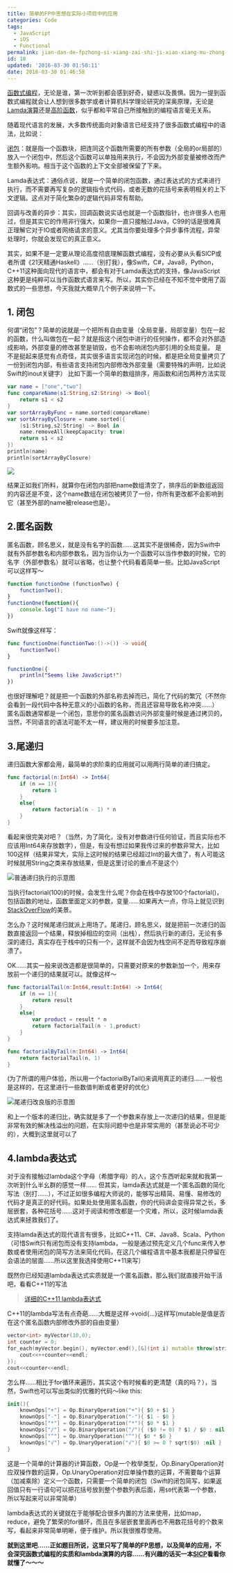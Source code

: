 ```yaml
---
title: 简单的FP中思想在实际小项目中的应用
categories: Code
tags:
  - JavaScript
  - iOS
  - Functional
permalink: jian-dan-de-fpzhong-si-xiang-zai-shi-ji-xiao-xiang-mu-zhong-de-ying-yong
id: 18
updated: '2016-03-30 01:50:11'
date: 2016-03-30 01:46:58
---
```


[函数式编程][1]，无论是谁，第一次听到都会感到好奇，疑惑以及畏惧。因为一提到函数式编程就会让人想到很多数学或者计算机科学理论研究的深奥原理，无论是[Lamda演算][2]还是[高阶函数][3]，似乎都和平常自己所接触到的编程语言毫无关系。

随着现代语言的发展，大多数传统面向对象语言已经支持了很多函数式编程中的语法，比如说：

[闭包][4]：就是指一个函数块，把连同这个函数所需要的所有参数（全局的or局部的）放入一个闭包中，然后这个函数可以单独用来执行，不会因为外部变量被修改而产生额外影响。相当于这个函数的上下文全部被保留了下来。

Lamda表达式：通俗点说，就是一个简单的闭包函数，通过表达式的方式来进行执行，而不需要再写复杂的逻辑指令式代码，或者无数的花括号来表明相关的上下文逻辑。这点对于简化繁杂的逻辑代码非常有帮助。

回调与改善的异步：其实，回调函数说实话也就是一个函数指针，也许很多人也用过，但是其实它的作用非行强大，如果你一直只接触过Java，C99的话是很难真正理解它对于IO或者网络请求的意义。尤其当你要处理多个异步事件流程，异常处理时，你就会发现它的真正意义。

其实，如果不是一定要从理论高度彻底理解函数式编程，没有必要从头看SICP或者所谓《21天精通Haskell》……（别打我），像Swift，C#，Java8，Python，C++11这种面向现代的语言中，都会有对于Lamda表达式的支持，像JavaScript这种更是纯粹可以当作函数式语言来写。所以，其实你已经在不知不觉中使用了函数式的一些思想，今天我就大概举几个例子来说明一下。

## 1\. 闭包

何谓“闭包”？简单的说就是一个把所有自由变量（全局变量，局部变量）包在一起的函数，什么叫做包在一起？就是指这个闭包中进行的任何操作，都不会对外部造成影响，外部变量的修改甚至是销毁，也不会影响闭包内部引用的全局变量。 是不是挺起来感觉有点奇怪，其实很多语言实现闭包的时候，都是把全局变量拷贝了一份到闭包内部，有些语言支持闭包内部修改外部变量（需要特殊的声明，比如说Swift的inout关键字） 比如下面一个简单的数组排序，用函数和闭包两种方法实现

```swift
var name = ["one","two"]
func compareName(s1:String,s2:String) -> Bool{
    return s1 < s2
}
var sortArrayByFunc = name.sorted(compareName)
var sortArrayByClosure = name.sorted({
    (s1:String,s2:String) -> Bool in
    name.removeAll(keepCapacity: true)
    return s1 < s2
})
println(name)
println(sortArrayByClosure)
```

![](http://dreampiggy-image.test.upcdn.net/image/f/fa/c2499a9bce100ff9e18f392609d5d.png)

结果正如我们所料，就算你在闭包内部把name数组清空了，排序后的新数组返回的内容还是不变，这个name数组在闭包被拷贝了一份，你所有更改都不会影响到它（甚至外部的name被release也是）。

## 2\.匿名函数

匿名函数，顾名思义，就是没有名字的函数……这其实不是很稀奇，因为Swift中就有外部参数名和内部参数名，因为当你认为一个函数可以当作参数的时候，它的名字（外部参数名）就可以省略，也让整个代码看着简单一些。比如JavaScript可以这样写～

```javascript
function functionOne (functionTwo) {
    functionTwo();
}
functionOne(function(){
    console.log("I have no name~");
})
```

Swift就像这样写：

```swift
func functionOne(functionTwo:()->()) -> void{
    functionTwo()
}

functionOne({
    println("Seems like JavaScript!")
})
```

也很好理解吧？就是把一个函数的外部名称去掉而已，简化了代码的繁冗（不然你会看到一段代码中各种无意义的小函数的名称，而且还容易导致名称冲突……） 匿名函数通常都是一个闭包，意思你的匿名函数访问外部变量时候是通过拷贝的，当然，不同语言的语法可能不太一样，建议用的时候要多加注意。

## 3\.尾递归

递归函数大家都会用，最简单的求阶乘的应用就可以用两行简单的递归搞定。

```swift
func factorial(n:Int64) -> Int64{
    if (n == 1){
        return 1
    }
    else{
        return factorial(n - 1) * n
    }
}
```

看起来很完美对吧？（当然，为了简化，没有对参数进行任何验证，而且实际也不应该用Int64来存放数字），但是，有没有想过如果我传过来的参数非常大，比如100这样（结果非常大，实际上这时候的结果已经超过Int的最大值了，有人可能这时候就用String之类来存放结果，但是这里讨论的重点不是这个）

![普通递归执行的示意图](http://dreampiggy-image.test.upcdn.net/image/b/f8/1d2434005481a33dde2ed357b09de.png)

当执行factorial(100)的时候，会发生什么呢？你会在栈中存放100个factorial()，包括函数的地址，函数里面定义的参数，变量……如果再大一点，你马上就见识到[StackOverFlow][7]的美景。

怎么办？这时候尾递归就派上用场了。尾递归，顾名思义，就是把前一次递归的函数直接返回一个结果，释放掉相应的空间（出栈），然后执行新的递归，无论有多深的递归，真实存在于栈中的只有一个，这样就不会因为栈空间不足而导致程序崩溃了。

OK……其实一般来说改造都是很简单的，只需要对原来的参数新加一个，用来存放前一个递归的结果就可以。就像这样～

```swift
func factorialTail(n:Int64,result:Int64) -> Int64{
    if (n == 1){
        return result
    }
    else{
        var product = result * n
        return factorialTail(n - 1,product)
    }
}

func factorialByTail(n:Int64) -> Int64{
    return factorialTail(n, 1)
}
```

(为了所谓的用户体验，所以用一个factorialByTail()来调用真正的递归……一般也是这样的，在这里进行一些数值判断或者更好的优化）

![尾递归改良版的示意图](http://dreampiggy-image.test.upcdn.net/image/0/70/4985a8f68dd733af308d0da0c4905.png)

和上一个版本的递归比，确实就是多了一个参数来存放上一次递归的结果，但是能非常有效的解决栈溢出的问题，在实际问题中也是非常实用的（甚至说必不可少的），大概到这里就可以了

## 4\.lambda表达式

对于没有接触过lambda这个字母（希腊字母）的人，这个东西听起来就和我第一次听到什么半幺群的感觉一样…… 但其实，lamda表达式就是一个匿名函数的简化写法（别打……），不过正如很多编程大师说的，能够写出精简、易懂、易修改的代码才是真正的好代码。如果处处使用匿名函数，你的代码讲会变得异常之长，多层嵌套，各种花括号……这对于阅读和修改都是一个灾难，所以，这时候lamda表达式来拯救我们了。

支持lamda表达式的现代语言有很多，比如C++11、C#、Java8、Scala、Python（可惜Swift只有闭包而没有支持lambda，一般是通过预先定义几个func来传入参数或者使用闭包的简写方法来简化代码，在这几个编程语言中基本我都是只停留在会语法的层面……所以这里我选择使用C++11来写）

既然你已经知道lambda表达式实质就是一个匿名函数，那么我们就直接开始干活吧，看看C++11的写法

> [详细的C++11 lambda表达式][9]

C++11的lambda写法有点奇葩……大概是这样[]()->void{...}这样写(mutable是值是否在这个匿名函数内部修改外部的自由变量）

```cpp
vector<int> myVector(10,0);
int counter = 0;
for_each(myVector.begin(), myVector.end(),[&](int i) mutable throw(string) ->void{
    cout<<++counter<<endl;
});
cout<<counter<<endl;
```

怎么样……相比于for循环来遍历，其实这个有时候看的更清楚（真的吗？），当然，Swift也可以写出类似的优雅的代码～like this:

```swift
init(){
    knownOps["+"] = Op.BinaryOperation("+"){ $0 + $1 }
    knownOps["-"] = Op.BinaryOperation("-"){ $1 - $0 }
    knownOps["*"] = Op.BinaryOperation("*"){ $0 * $1 }
    knownOps["/"] = Op.BinaryOperation("/"){ ($0 != 0) ? $1 / $0 : nil }
    knownOps["^"] = Op.UnaryOperation("^"){ $0 * $0 }
    knownOps["√"] = Op.UnaryOperation("√"){ $0 >= 0 ? sqrt($0) :nil }
}
```

这是一个简单的计算器的计算函数，Op是一个枚举类型，Op.BinaryOperation对应双操作数的运算，Op.UnaryOperation对应单操作数的运算，不需要每个运算（加减乘除）定义一个函数，只需要一个简单的闭包（Swift的闭包简写，如果返回值只有一行语句可以把花括号放到整个参数列表后面，用`$0`代表第一个参数，所以写起来可以非常简单）

lambda表达式的关键就在于能够配合很多内置的方法来使用，比如map，reduce，避免了繁荣的for循环，而且在多层嵌套里面再也不用数花括号的个数来写，看起来非常简单明晰，便于维护。所以我很推荐使用。

**就到这里吧……正如题目所说，这里只写了简单的FP思想，以及简单的应用，不会深究函数式编程的实质和lambda演算的内容……有兴趣的话买一本[SICP][10]看看你就懂了～～～**

 [1]: http://zh.wikipedia.org/w/index.php?title=函數程式語言
 [2]: http://zh.wikipedia.org/wiki/Λ演算
 [3]: http://zh.wikipedia.org/wiki/高阶函数
 [4]: http://zh.wikipedia.org/zh-cn/闭包_(计算机科学)
 [7]: http://en.wikipedia.org/wiki/Stack_overflow
 [9]: http://en.cppreference.com/w/cpp/language/lambda
 [10]: http://book.douban.com/subject/1148282